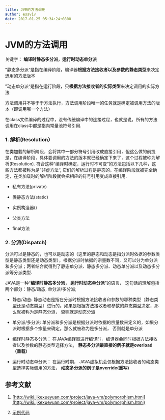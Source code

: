 ```yaml
---
title: JVM的方法调用
author: essviv
date: 2017-01-25 05:34:24+0800
---
```


# JVM的方法调用

关键字： **编译时静态多分派，运行时动态单分派**

”静态多分派“是指在编译阶段，编译器**根据方法接收者以及参数的静态类型**来决定选用的方法版本

”动态单分派“是指在运行阶段，只**根据方法接收者的实际类型**来决定调用的实际方法


方法调用并不等于于方法执行，方法调用阶段唯一的任务就是确定被调用方法的版本（即调用哪一个方法）

在class文件编译的过程中，没有传统编译中的连接过程，也就是说，所有的方法调用在class中都是指向常量池符号引用.

### 1. 解析(Resolution）

在类加载的解析阶段，会将其中一部分符号引用改成直接引用，但这么做的前提是，在编译阶段，具体要调用的方法的版本就已经确定下来了，这个过程被称为解析(Resolution). 符合这种“编译时确定，运行时不可变”的方法包括以下几种，这些方法都被称为是”非虚方法“, 它们的解析过程是静态的，在编译阶段就被完全确定，在类加载时的解析阶段就会把相应的符号引用变成直接引用.

* 私有方法(private)

* 类静态方法(static)

* 实例构造器(<init>)

* 父类方法

* final方法

### 2. 分派(Dispatch)

分派可以是静态的，也可以是动态的（这里的静态和动态是指分派时依据的参数类型是静态类型还是动态类型），根据分派时依据的宗量数不同，又可以分为单分派和多分派；两者结合就得到了静态单分派、静态多分派、动态单分派以及动态多分派等分派类型.

JAVA是一种“**编译时静态多分派， 运行时动态单分派**”的语言， 这句话的理解包括两个部分：静态/动态, 单分派/多分派; 

* 静态/动态: 静态动态是指在分派时根据方法接收者和参数的哪种类型（静态类型还是动态类型）进行的，如果是根据方法接收者和参数的静态类型决定，那么就被称为是静态分派， 否则就是动态分派

* 单分派/多分派: 单分派和多分派是根据分派时依据的宗量数来定义的，如果分派时根据多个宗量来确定，那么就被称为是多分派， 否则就是单分派

* 编译时静态多分派： 在JAVA编译器进行编译时，编译器会同时根据方法接收者以及参数的静态类型选择方法， **静态多分派最直接的例子就是overload（重载）**

* 运行时动态单分派： 在运行时期， JAVA虚拟机会仅根据方法接收者的动态类型选择实际调用的方法， **动态多分派的例子是override(重写)**

        

## 参考文献

1. [http://wiki.jikexueyuan.com/project/java-vm/polymorphism.html](http://wiki.jikexueyuan.com/project/java-vm/polymorphism.html)

2. [示例代码](https://github.com/Essviv/spring/blob/master/src/main/java/com/cmcc/syw/dispatch/MethodChooser.java)

 

    